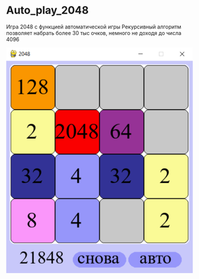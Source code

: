 # Auto_play_2048
Игра 2048 с функцией автоматической игры
Рекурсивный алгоритм позволяет набрать более 30 тыс очков, немного не доходя до числа 4096

![Скриншот](https://github.com/KIvanX/Auto_play_2048/raw/master/screenshot.png)
